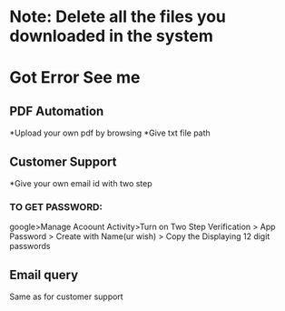 # Note: Delete all the files you downloaded in the system
# Got Error See me
## PDF Automation
*Upload your own pdf by browsing
*Give txt file path

## Customer Support
*Give your own email id with two step
### TO GET PASSWORD: 
google>Manage Acoount Activity>Turn on Two Step Verification > App Password > Create with Name(ur wish) > Copy the Displaying 12 digit passwords

## Email query
Same as for customer support
